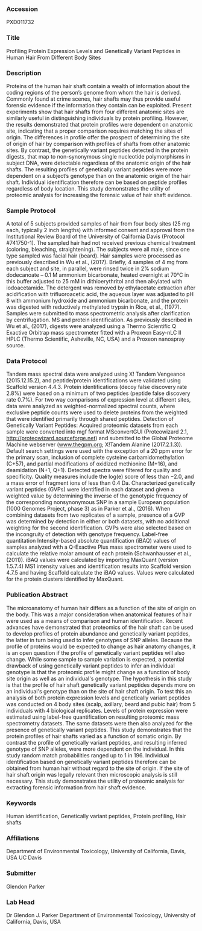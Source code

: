 ### Accession
PXD011732

### Title
Profiling Protein Expression Levels and Genetically Variant Peptides in Human Hair From Different Body Sites

### Description
Proteins of the human hair shaft contain a wealth of information about the coding regions of the person’s genome from whom the hair is derived. Commonly found at crime scenes, hair shafts may thus provide useful forensic evidence if the information they contain can be exploited. Present experiments show that hair shafts from four different anatomic sites are similarly useful in distinguishing individuals by protein profiling. However, the results demonstrated that protein profiles were dependent on anatomic site, indicating that a proper comparison requires matching the sites of origin. The differences in profile offer the prospect of determining the site of origin of hair by comparison with profiles of shafts from other anatomic sites. By contrast, the genetically variant peptides detected in the protein digests, that map to non-synonymous single nucleotide polymorphisms in subject DNA, were detectable regardless of the anatomic origin of the hair shafts. The resulting profiles of genetically variant peptides were more dependent on a subject’s genotype than on the anatomic origin of the hair shaft. Individual identification therefore can be based on peptide profiles regardless of body location. This study demonstrates the utility of proteomic analysis for increasing the forensic value of hair shaft evidence.

### Sample Protocol
A total of 5 subjects provided samples of hair from four body sites (25 mg each, typically 2 inch lengths) with informed consent and approval from the Institutional Review Board of the University of California Davis (Protocol #741750-1). The sampled hair had not received previous chemical treatment (coloring, bleaching, straightening). The subjects were all male, since one type sampled was facial hair (beard). Hair samples were processed as previously described in Wu et al., (2017). Briefly, 4 samples of 4 mg from each subject and site, in parallel, were rinsed twice in 2% sodium dodecanoate – 0.1 M ammonium bicarbonate, heated overnight at 70°C in this buffer adjusted to 25 mM in dithioerythritol and then alkylated with iodoacetamide. The detergent was removed by ethylacetate extraction after acidification with trifluoroacetic acid, the aqueous layer was adjusted to pH 8 with ammonium hydroxide and ammonium bicarbonate, and the protein was digested with reductively methylated trypsin in Rice, et al., (1977). Samples were submitted to mass spectrometric analysis after clarification by centrifugation. MS and protein identification. As previously described in Wu et al., (2017), digests were analyzed using a Thermo Scientific Q Exactive Orbitrap mass spectrometer fitted with a Proxeon Easy-nLC II HPLC (Thermo Scientific, Asheville, NC, USA) and a Proxeon nanospray source.

### Data Protocol
Tandem mass spectral data were analyzed using X! Tandem Vengeance (2015.12.15.2), and peptide/protein identifications were validated using Scaffold version 4.4.3. Protein identifications (decoy false discovery rate 2.8%) were based on a minimum of two peptides (peptide false discovery rate 0.7%). For two way comparisons of expression level at different sites, data were analyzed as weighted-normalized spectral counts, where exclusive peptide counts were used to delete proteins from the weighted that were identified primarily through shared peptides. Detection of Genetically Variant Peptides:  Acquired proteomic datasets from each sample were converted into mgf format MSconvertGUI (Proteowizard 2.1, http://proteowizard.sourceforge.net) and submitted to the Global Proteome Machine webserver (www.thegpm.org; X!Tandem Alanine (2017.2.1.3)). Default search settings were used with the exception of a 20 ppm error for the primary scan, inclusion of complete cysteine carbamidomethylation (C+57), and partial modifications of oxidized methionine (M+16), and deamidation (N+1, Q+1). Detected spectra were filtered for quality and specificity. Quality measures include the log(e) score of less than −2.0, and a mass error of fragment ions of less than 0.4 Da. Characterized genetically variant peptides (GVPs) were identified in each dataset and given a weighted value by determining the inverse of the genotypic frequency of the corresponding nonsynonymous SNP in a sample European population (1000 Genomes Project, phase 3) as in Parker et al., (2016). When combining datasets from two replicates of a sample, presence of a GVP was determined by detection in either or both datasets, with no additional weighting for the second identification. GVPs were also selected based on the incongruity of detection with genotype frequency. Label-free quantitation  Intensity-based absolute quantification (iBAQ) values of samples analyzed with a Q-Exactive Plus mass spectrometer were used to calculate the relative molar amount of each protein (Schwanhausser et al., (2011)). iBAQ values were calculated by importing MaxQuant (version 1.5.7.4) MS1 intensity values and identification results into Scaffold version 4.7.5 and having Scaffold calculate the iBAQ values. Values were calculated for the protein clusters identified by MaxQuant.

### Publication Abstract
The microanatomy of human hair differs as a function of the site of origin on the body. This was a major consideration when anatomical features of hair were used as a means of comparison and human identification. Recent advances have demonstrated that proteomics of the hair shaft can be used to develop profiles of protein abundance and genetically variant peptides, the latter in turn being used to infer genotypes of SNP alleles. Because the profile of proteins would be expected to change as hair anatomy changes, it is an open question if the profile of genetically variant peptides will also change. While some sample to sample variation is expected, a potential drawback of using genetically variant peptides to infer an individual genotype is that the proteomic profile might change as a function of body site origin as well as an individual's genotype. The hypothesis in this study is that the profile of hair shaft genetically variant peptides depends more on an individual's genotype than on the site of hair shaft origin. To test this an analysis of both protein expression levels and genetically variant peptides was conducted on 4 body sites (scalp, axillary, beard and pubic hair) from 5 individuals with 4 biological replicates. Levels of protein expression were estimated using label-free quantification on resulting proteomic mass spectrometry datasets. The same datasets were then also analyzed for the presence of genetically variant peptides. This study demonstrates that the protein profiles of hair shafts varied as a function of somatic origin. By contrast the profile of genetically variant peptides, and resulting inferred genotype of SNP alleles, were more dependent on the individual. In this study random match probabilities ranged up to 1 in 196. Individual identification based on genetically variant peptides therefore can be obtained from human hair without regard to the site of origin. If the site of hair shaft origin was legally relevant then microscopic analysis is still necessary. This study demonstrates the utility of proteomic analysis for extracting forensic information from hair shaft evidence.

### Keywords
Human identification, Genetically variant peptides, Protein profiling, Hair shafts

### Affiliations
Department of Environmental Toxicology, University of California, Davis, USA
UC Davis

### Submitter
Glendon Parker

### Lab Head
Dr Glendon J. Parker
Department of Environmental Toxicology, University of California, Davis, USA


